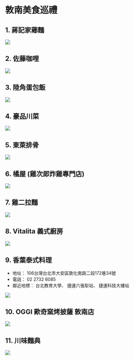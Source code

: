 # 敦南美食巡禮

## 1. 蔣記家薌麵
![](https://i.imgur.com/MKy3Qzv.jpg)

## 2. 佐藤咖哩
![](https://i.imgur.com/dSIvieS.jpg)

## 3. 陸角蛋包飯
![](https://i.imgur.com/ixODv68.jpg)

## 4. 豪品川菜
![](https://i.imgur.com/i0Ng6nZ.jpg)

## 5. 東萊排骨
![](https://i.imgur.com/wkpcrP7.png)


## 6. 橘屋 (雞次郎炸雞專門店)
![](https://i.imgur.com/bRodUXV.jpg)


## 7. 雞二拉麵
![](https://i.imgur.com/5NW1fN0.jpg)


## 8. Vitalita 義式廚房
![](https://i.imgur.com/BJbnD7L.jpg)

## 9. 香葉泰式料理

- 地址： 106台灣台北市大安區敦化南路二段172巷34號
- 電話： 02 2732 6085
- 鄰近地標： 台北教育大學、 捷運六張犁站、 捷運科技大樓站

![](http://1.bp.blogspot.com/-nqtHcUdTMoE/UMEyge2f2iI/AAAAAAAAGnE/FL9udS14n3U/s320/DSC_0110.jpg)

## 10. OGGI 歐奇窯烤披薩 敦南店
![](https://lh3.googleusercontent.com/proxy/KxUohiF788m-J-AZd3e5YOduZMIUaE0esu_RO29zG-7mSEthmFjRLiWO4EDATVW1usUbXCP56Z8XUyKuLXNSjWslhL31cAIL)

## 11. 川味麵典
![](https://cfcdn2.azsg.opensnap.com/azsg/snapphoto/photo/LA/GU0T/3BPHQAE3294762CFA3480Blv.jpg)
